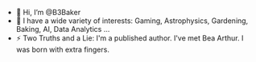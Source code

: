 - 👋 Hi, I’m @B3Baker
- 👀 I have a wide variety of interests: Gaming, Astrophysics, Gardening, Baking, AI, Data Analytics ...
- ⚡ Two Truths and a Lie: I'm a published author. I've met Bea Arthur. I was born with extra fingers.

<!---
B3Baker/B3Baker is a ✨ special ✨ repository because its `README.md` (this file) appears on your GitHub profile.
You can click the Preview link to take a look at your changes.
--->
